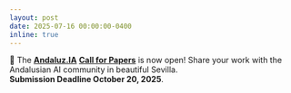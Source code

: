 ```yaml
---
layout: post
date: 2025-07-16 00:00:00-0400
inline: true
---
```


📣 The <a href='https://sites.google.com/view/andaluzia'>**Andaluz.IA**</a> <a href='https://sites.google.com/view/andaluzia/call-for-papers'>**Call for Papers**</a> is now open! Share your work with the Andalusian AI community in beautiful Sevilla. 
<br>
**Submission Deadline October 20, 2025**.